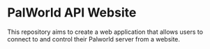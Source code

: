 # PalWorld API Website
This repository aims to create a web application that allows users to connect to and control their Palworld server from a website.